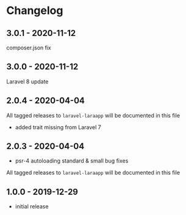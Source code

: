 # Changelog

## 3.0.1 - 2020-11-12

composer.json fix

## 3.0.0 - 2020-11-12

Laravel 8 update

## 2.0.4 - 2020-04-04

All tagged releases to `laravel-laraapp` will be documented in this file

- added trait missing from Laravel 7

## 2.0.3 - 2020-04-04

- psr-4 autoloading standard & small bug fixes

All tagged releases to `laravel-laraapp` will be documented in this file

## 1.0.0 - 2019-12-29

- initial release